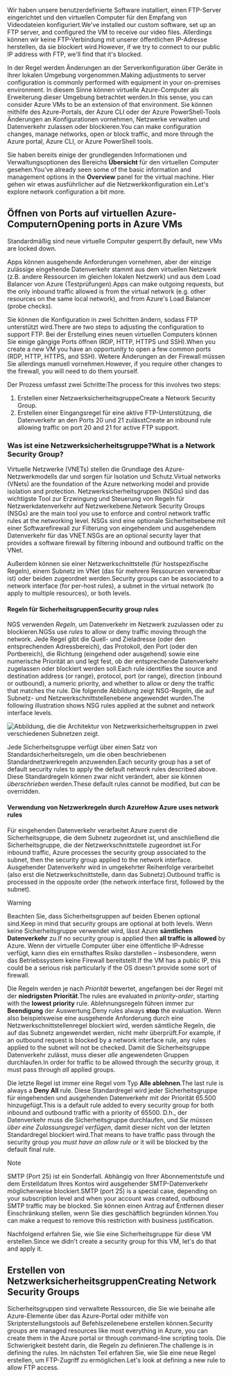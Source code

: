 <span data-ttu-id="99fcd-101">Wir haben unsere benutzerdefinierte Software installiert, einen FTP-Server eingerichtet und den virtuellen Computer für den Empfang von Videodateien konfiguriert.</span><span class="sxs-lookup"><span data-stu-id="99fcd-101">We've installed our custom software, set up an FTP server, and configured the VM to receive our video files.</span></span> <span data-ttu-id="99fcd-102">Allerdings können wir keine FTP-Verbindung mit unserer öffentlichen IP-Adresse herstellen, da sie blockiert wird.</span><span class="sxs-lookup"><span data-stu-id="99fcd-102">However, if we try to connect to our public IP address with FTP, we'll find that it's blocked.</span></span> 

<span data-ttu-id="99fcd-103">In der Regel werden Änderungen an der Serverkonfiguration über Geräte in Ihrer lokalen Umgebung vorgenommen.</span><span class="sxs-lookup"><span data-stu-id="99fcd-103">Making adjustments to server configuration is commonly performed with equipment in your on-premises environment.</span></span> <span data-ttu-id="99fcd-104">In diesem Sinne können virtuelle Azure-Computer als Erweiterung dieser Umgebung betrachtet werden.</span><span class="sxs-lookup"><span data-stu-id="99fcd-104">In this sense, you can consider Azure VMs to be an extension of that environment.</span></span> <span data-ttu-id="99fcd-105">Sie können mithilfe des Azure-Portals, der Azure CLI oder der Azure PowerShell-Tools Änderungen an Konfigurationen vornehmen, Netzwerke verwalten und Datenverkehr zulassen oder blockieren.</span><span class="sxs-lookup"><span data-stu-id="99fcd-105">You can make configuration changes, manage networks, open or block traffic, and more through the Azure portal, Azure CLI, or Azure PowerShell tools.</span></span>

<span data-ttu-id="99fcd-106">Sie haben bereits einige der grundlegenden Informationen und Verwaltungsoptionen des Bereichs **Übersicht** für den virtuellen Computer gesehen.</span><span class="sxs-lookup"><span data-stu-id="99fcd-106">You've already seen some of the basic information and management options in the **Overview** panel for the virtual machine.</span></span> <span data-ttu-id="99fcd-107">Hier gehen wir etwas ausführlicher auf die Netzwerkkonfiguration ein.</span><span class="sxs-lookup"><span data-stu-id="99fcd-107">Let's explore network configuration a bit more.</span></span>

## <a name="opening-ports-in-azure-vms"></a><span data-ttu-id="99fcd-108">Öffnen von Ports auf virtuellen Azure-Computern</span><span class="sxs-lookup"><span data-stu-id="99fcd-108">Opening ports in Azure VMs</span></span>

<span data-ttu-id="99fcd-109">Standardmäßig sind neue virtuelle Computer gesperrt.</span><span class="sxs-lookup"><span data-stu-id="99fcd-109">By default, new VMs are locked down.</span></span> 

<span data-ttu-id="99fcd-110">Apps können ausgehende Anforderungen vornehmen, aber der einzige zulässige eingehende Datenverkehr stammt aus dem virtuellen Netzwerk (z.B. andere Ressourcen im gleichen lokalen Netzwerk) und aus dem Load Balancer von Azure (Testprüfungen).</span><span class="sxs-lookup"><span data-stu-id="99fcd-110">Apps can make outgoing requests, but the only inbound traffic allowed is from the virtual network (e.g. other resources on the same local network), and from Azure's Load Balancer (probe checks).</span></span>

<span data-ttu-id="99fcd-111">Sie können die Konfiguration in zwei Schritten ändern, sodass FTP unterstützt wird.</span><span class="sxs-lookup"><span data-stu-id="99fcd-111">There are two steps to adjusting the configuration to support FTP.</span></span> <span data-ttu-id="99fcd-112">Bei der Erstellung eines neuen virtuellen Computers können Sie einige gängige Ports öffnen (RDP, HTTP, HTTPS und SSH).</span><span class="sxs-lookup"><span data-stu-id="99fcd-112">When you create a new VM you have an opportunity to open a few common ports (RDP, HTTP, HTTPS, and SSH).</span></span> <span data-ttu-id="99fcd-113">Weitere Änderungen an der Firewall müssen Sie allerdings manuell vornehmen.</span><span class="sxs-lookup"><span data-stu-id="99fcd-113">However, if you require other changes to the firewall, you will need to do them yourself.</span></span>

<span data-ttu-id="99fcd-114">Der Prozess umfasst zwei Schritte:</span><span class="sxs-lookup"><span data-stu-id="99fcd-114">The process for this involves two steps:</span></span>

1. <span data-ttu-id="99fcd-115">Erstellen einer Netzwerksicherheitsgruppe</span><span class="sxs-lookup"><span data-stu-id="99fcd-115">Create a Network Security Group.</span></span>
2. <span data-ttu-id="99fcd-116">Erstellen einer Eingangsregel für eine aktive FTP-Unterstützung, die Datenverkehr an den Ports 20 und 21 zulässt</span><span class="sxs-lookup"><span data-stu-id="99fcd-116">Create an inbound rule allowing traffic on port 20 and 21 for active FTP support.</span></span>

### <a name="what-is-a-network-security-group"></a><span data-ttu-id="99fcd-117">Was ist eine Netzwerksicherheitsgruppe?</span><span class="sxs-lookup"><span data-stu-id="99fcd-117">What is a Network Security Group?</span></span>

<span data-ttu-id="99fcd-118">Virtuelle Netzwerke (VNETs) stellen die Grundlage des Azure-Netzwerkmodells dar und sorgen für Isolation und Schutz.</span><span class="sxs-lookup"><span data-stu-id="99fcd-118">Virtual networks (VNets) are the foundation of the Azure networking model and provide isolation and protection.</span></span> <span data-ttu-id="99fcd-119">Netzwerksicherheitsgruppen (NSGs) sind das wichtigste Tool zur Erzwingung und Steuerung von Regeln für Netzwerkdatenverkehr auf Netzwerkebene.</span><span class="sxs-lookup"><span data-stu-id="99fcd-119">Network Security Groups (NSGs) are the main tool you use to enforce and control network traffic rules at the networking level.</span></span> <span data-ttu-id="99fcd-120">NSGs sind eine optionale Sicherheitsebene mit einer Softwarefirewall zur Filterung von eingehendem und ausgehendem Datenverkehr für das VNET.</span><span class="sxs-lookup"><span data-stu-id="99fcd-120">NSGs are an optional security layer that provides a software firewall by filtering inbound and outbound traffic on the VNet.</span></span> 

<span data-ttu-id="99fcd-121">Außerdem können sie einer Netzwerkschnittstelle (für hostspezifische Regeln), einem Subnetz im VNet (das für mehrere Ressourcen verwendbar ist) oder beiden zugeordnet werden.</span><span class="sxs-lookup"><span data-stu-id="99fcd-121">Security groups can be associated to a network interface (for per-host rules), a subnet in the virtual network (to apply to multiple resources), or both levels.</span></span> 

#### <a name="security-group-rules"></a><span data-ttu-id="99fcd-122">Regeln für Sicherheitsgruppen</span><span class="sxs-lookup"><span data-stu-id="99fcd-122">Security group rules</span></span>

<span data-ttu-id="99fcd-123">NGS verwenden _Regeln_, um Datenverkehr im Netzwerk zuzulassen oder zu blockieren.</span><span class="sxs-lookup"><span data-stu-id="99fcd-123">NGSs use _rules_ to allow or deny traffic moving through the network.</span></span> <span data-ttu-id="99fcd-124">Jede Regel gibt die Quell- und Zieladresse (oder den entsprechenden Adressbereich), das Protokoll, den Port (oder den Portbereich), die Richtung (eingehend oder ausgehend) sowie eine numerische Priorität an und legt fest, ob der entsprechende Datenverkehr zugelassen oder blockiert werden soll.</span><span class="sxs-lookup"><span data-stu-id="99fcd-124">Each rule identifies the source and destination address (or range), protocol, port (or range), direction (inbound or outbound), a numeric priority, and whether to allow or deny the traffic that matches the rule.</span></span> <span data-ttu-id="99fcd-125">Die folgende Abbildung zeigt NSG-Regeln, die auf Subnetz- und Netzwerkschnittstellenebene angewendet wurden.</span><span class="sxs-lookup"><span data-stu-id="99fcd-125">The following illustration shows NSG rules applied at the subnet and network interface levels.</span></span>

![Abbildung, die die Architektur von Netzwerksicherheitsgruppen in zwei verschiedenen Subnetzen zeigt.](../media/7-nsg-rules.png)

<span data-ttu-id="99fcd-129">Jede Sicherheitsgruppe verfügt über einen Satz von Standardsicherheitsregeln, um die oben beschriebenen Standardnetzwerkregeln anzuwenden.</span><span class="sxs-lookup"><span data-stu-id="99fcd-129">Each security group has a set of default security rules to apply the default network rules described above.</span></span> <span data-ttu-id="99fcd-130">Diese Standardregeln können zwar nicht verändert, aber sie können _überschrieben_ werden.</span><span class="sxs-lookup"><span data-stu-id="99fcd-130">These default rules cannot be modified, but _can_ be overridden.</span></span>

#### <a name="how-azure-uses-network-rules"></a><span data-ttu-id="99fcd-131">Verwendung von Netzwerkregeln durch Azure</span><span class="sxs-lookup"><span data-stu-id="99fcd-131">How Azure uses network rules</span></span>

<span data-ttu-id="99fcd-132">Für eingehenden Datenverkehr verarbeitet Azure zuerst die Sicherheitsgruppe, die dem Subnetz zugeordnet ist, und anschließend die Sicherheitsgruppe, die der Netzwerkschnittstelle zugeordnet ist.</span><span class="sxs-lookup"><span data-stu-id="99fcd-132">For inbound traffic, Azure processes the security group associated to the subnet, then the security group applied to the network interface.</span></span> <span data-ttu-id="99fcd-133">Ausgehender Datenverkehr wird in umgekehrter Reihenfolge verarbeitet (also erst die Netzwerkschnittstelle, dann das Subnetz).</span><span class="sxs-lookup"><span data-stu-id="99fcd-133">Outbound traffic is processed in the opposite order (the network interface first, followed by the subnet).</span></span>

> [!WARNING]
> <span data-ttu-id="99fcd-134">Beachten Sie, dass Sicherheitsgruppen auf beiden Ebenen optional sind.</span><span class="sxs-lookup"><span data-stu-id="99fcd-134">Keep in mind that security groups are optional at both levels.</span></span> <span data-ttu-id="99fcd-135">Wenn keine Sicherheitsgruppe verwendet wird, lässt Azure **sämtlichen Datenverkehr** zu.</span><span class="sxs-lookup"><span data-stu-id="99fcd-135">If no security group is applied then **all traffic is allowed** by Azure.</span></span> <span data-ttu-id="99fcd-136">Wenn der virtuelle Computer über eine öffentliche IP-Adresse verfügt, kann dies ein ernsthaftes Risiko darstellen – insbesondere, wenn das Betriebssystem keine Firewall bereitstellt.</span><span class="sxs-lookup"><span data-stu-id="99fcd-136">If the VM has a public IP, this could be a serious risk particularly if the OS doesn't provide some sort of firewall.</span></span>

<span data-ttu-id="99fcd-137">Die Regeln werden je nach _Priorität_ bewertet, angefangen bei der Regel mit der **niedrigsten Priorität**.</span><span class="sxs-lookup"><span data-stu-id="99fcd-137">The rules are evaluated in _priority-order_, starting with the **lowest priority** rule.</span></span> <span data-ttu-id="99fcd-138">Ablehnungsregeln führen immer zur **Beendigung** der Auswertung.</span><span class="sxs-lookup"><span data-stu-id="99fcd-138">Deny rules always **stop** the evaluation.</span></span> <span data-ttu-id="99fcd-139">Wenn also beispielsweise eine ausgehende Anforderung durch eine Netzwerkschnittstellenregel blockiert wird, werden sämtliche Regeln, die auf das Subnetz angewendet werden, nicht mehr überprüft.</span><span class="sxs-lookup"><span data-stu-id="99fcd-139">For example, if an outbound request is blocked by a network interface rule, any rules applied to the subnet will not be checked.</span></span> <span data-ttu-id="99fcd-140">Damit die Sicherheitsgruppe Datenverkehr zulässt, muss dieser _alle_ angewendeten Gruppen durchlaufen.</span><span class="sxs-lookup"><span data-stu-id="99fcd-140">In order for traffic to be allowed through the security group, it must pass through _all_ applied groups.</span></span>

<span data-ttu-id="99fcd-141">Die letzte Regel ist immer eine Regel vom Typ **Alle ablehnen**.</span><span class="sxs-lookup"><span data-stu-id="99fcd-141">The last rule is always a **Deny All** rule.</span></span> <span data-ttu-id="99fcd-142">Diese Standardregel wird jeder Sicherheitsgruppe für eingehenden und ausgehenden Datenverkehr mit der Priorität 65.500 hinzugefügt.</span><span class="sxs-lookup"><span data-stu-id="99fcd-142">This is a default rule added to every security group for both inbound and outbound traffic with a priority of 65500.</span></span> <span data-ttu-id="99fcd-143">D.h., der Datenverkehr muss die Sicherheitsgruppe durchlaufen, und _Sie müssen über eine Zulassungsregel verfügen_, damit dieser nicht von der letzten Standardregel blockiert wird.</span><span class="sxs-lookup"><span data-stu-id="99fcd-143">That means to have traffic pass through the security group _you must have an allow rule_ or it will be blocked by the default final rule.</span></span>

> [!NOTE]
> <span data-ttu-id="99fcd-144">SMTP (Port 25) ist ein Sonderfall. Abhängig von Ihrer Abonnementstufe und dem Erstelldatum Ihres Kontos wird ausgehender SMTP-Datenverkehr möglicherweise blockiert.</span><span class="sxs-lookup"><span data-stu-id="99fcd-144">SMTP (port 25) is a special case, depending on your subscription level and when your account was created, outbound SMTP traffic may be blocked.</span></span> <span data-ttu-id="99fcd-145">Sie können einen Antrag auf Entfernen dieser Einschränkung stellen, wenn Sie dies geschäftlich begründen können.</span><span class="sxs-lookup"><span data-stu-id="99fcd-145">You can make a request to remove this restriction with business justification.</span></span>

<span data-ttu-id="99fcd-146">Nachfolgend erfahren Sie, wie Sie eine Sicherheitsgruppe für diese VM erstellen.</span><span class="sxs-lookup"><span data-stu-id="99fcd-146">Since we didn't create a security group for this VM, let's do that and apply it.</span></span>

## <a name="creating-network-security-groups"></a><span data-ttu-id="99fcd-147">Erstellen von Netzwerksicherheitsgruppen</span><span class="sxs-lookup"><span data-stu-id="99fcd-147">Creating Network Security Groups</span></span>

<span data-ttu-id="99fcd-148">Sicherheitsgruppen sind verwaltete Ressourcen, die Sie wie beinahe alle Azure-Elemente über das Azure-Portal oder mithilfe von Skripterstellungstools auf Befehlszeilenebene erstellen können.</span><span class="sxs-lookup"><span data-stu-id="99fcd-148">Security groups are managed resources like most everything in Azure, you can create them in the Azure portal or through command-line scripting tools.</span></span> <span data-ttu-id="99fcd-149">Die Schwierigkeit besteht darin, die Regeln zu definieren.</span><span class="sxs-lookup"><span data-stu-id="99fcd-149">The challenge is in defining the rules.</span></span> <span data-ttu-id="99fcd-150">Im nächsten Teil erfahren Sie, wie Sie eine neue Regel erstellen, um FTP-Zugriff zu ermöglichen.</span><span class="sxs-lookup"><span data-stu-id="99fcd-150">Let's look at defining a new rule to allow FTP access.</span></span>